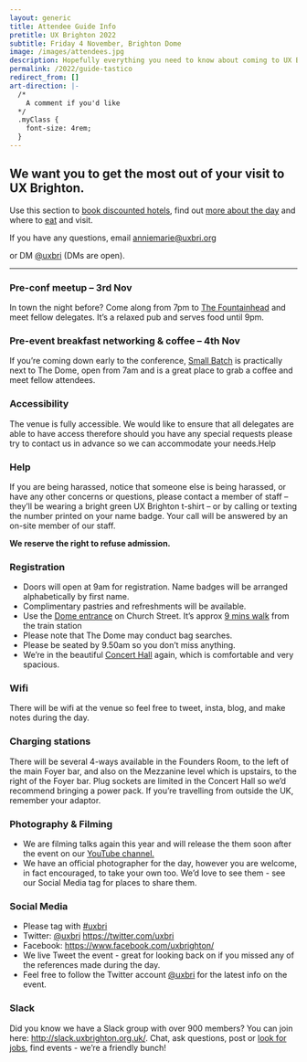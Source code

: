 ```yaml
---
layout: generic
title: Attendee Guide Info
pretitle: UX Brighton 2022
subtitle: Friday 4 November, Brighton Dome
image: /images/attendees.jpg
description: Hopefully everything you need to know about coming to UX Brighton 2022.
permalink: /2022/guide-tastico
redirect_from: []
art-direction: |-
  /*
    A comment if you'd like
  */
  .myClass {
    font-size: 4rem;
  }
---
```

## We want you to get the most out of your visit to UX Brighton.

<p class="standfirst">Use this section to <a href='#accommodation'>book discounted hotels</a>, find out <a href="#on-the-day">more about the day</a> and where to <a href='#refreshments'>eat</a> and visit.</p>

<p class="standfirst pb2">If you have any questions, email <a href="mailto:anniemarie@uxbri.org" class=" bold">anniemarie@uxbri.org</a>

or DM <a href="https://twitter.com/direct_messages/create/uxbri" class=" bold">@uxbri</a> (DMs are open).</p>

- - -

### Pre-conf meetup – 3rd Nov

In town the night before? Come along from 7pm to [The Fountainhead](https://www.fountainheadbrighton.pub/) and meet fellow delegates. It’s a relaxed pub and serves food until 9pm.

### Pre-event breakfast networking & coffee – 4th Nov

If you’re coming down early to the conference, [Small Batch](https://goo.gl/maps/ffyRaa99HGv) is practically next to The Dome, open from 7am and is a great place to grab a coffee and meet fellow attendees.

### Accessibility

The venue is fully accessible. We would like to ensure that all delegates are able to have access therefore should you have any special requests please try to contact us in advance so we can accommodate your needs.Help

### Help

If you are being harassed, notice that someone else is being harassed, or have any other concerns or questions, please contact a member of staff – they’ll be wearing a bright green UX Brighton t-shirt – or by calling or texting the number printed on your name badge. Your call will be answered by an on-site member of our staff.

**We reserve the right to refuse admission.**

### Registration

* Doors will open at 9am for registration. Name badges will be arranged alphabetically by first name.
* Complimentary pastries and refreshments will be available.
* Use the [Dome entrance](http://brightondome.org/your_visit/venues/corn_exchange/) on Church Street. It’s approx [9 mins walk](https://goo.gl/maps/zkU5qz2Zyok) from the train station
* Please note that The Dome may conduct bag searches.
* Please be seated by 9.50am so you don’t miss anything.
* We’re in the beautiful [Concert Hall](https://brightondome.org/your_visit/venues/concert_hall/) again, which is comfortable and very spacious.

### Wifi

There will be wifi at the venue so feel free to tweet, insta, blog, and make notes during the day.

### Charging stations

There will be several 4-ways available in the Founders Room, to the left of the main Foyer bar, and also on the Mezzanine level which is upstairs, to the right of the Foyer bar. Plug sockets are limited in the Concert Hall so we’d recommend bringing a power pack. If you’re travelling from outside the UK, remember your adaptor.

### Photography & Filming

* We are filming talks again this year and will release the them soon after the event on our [YouTube channel.](https://www.youtube.com/channel/UC9hOYRFJn2NgV406gr9jajw)
* We have an official photographer for the day, however you are welcome, in fact encouraged, to take your own too. We’d love to see them - see our Social Media tag for places to share them.

### Social Media

* Please tag with [\#uxbri](https://twitter.com/search?q=%23uxbri)
* Twitter: [@uxbri](https://twitter.com/uxbri) <https://twitter.com/uxbri>
* Facebook: <https://www.facebook.com/uxbrighton/>
* We live Tweet the event - great for looking back on if you missed any of the references made during the day.
* Feel free to follow the Twitter account [@uxbri](https://twitter.com/uxbri) for the latest info on the event.

### Slack

Did you know we have a Slack group with over 900 members? You can join here: <http://slack.uxbrighton.org.uk/>. Chat, ask questions, post or [look for jobs](https://uxbri.slack.com/messages/C1626ASJY/), find events - we’re a friendly bunch!